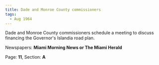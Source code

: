 ```yaml
---  
title: Dade and Monroe County commissioners  
tags:  
  - Aug 1964  
---  
```

  
Dade and Monroe County commissioners schedule a meeting to discuss financing the Governor's Islandia road plan.  
  
Newspapers: **Miami Morning News or The Miami Herald**  
  
Page: **11**, Section: **A** 
